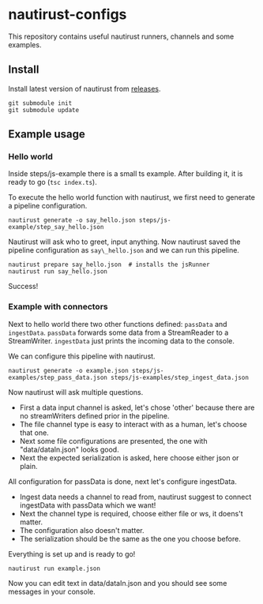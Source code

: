 # nautirust-configs

This repository contains useful nautirust runners, channels and some examples.

## Install

Install latest version of nautirust from [releases](https://github.com/ajuvercr/nautirust/releases/).
```
git submodule init
git submodule update
```

## Example usage

### Hello world

Inside steps/js-example there is a small ts example. After building it, it is ready to go (`tsc index.ts`).

To execute the hello world function with nautirust, we first need to generate a pipeline configuration.
```
nautirust generate -o say_hello.json steps/js-example/step_say_hello.json
```
Nautirust will ask who to greet, input anything.
Now nautirust saved the pipeline configuration as `say\_hello.json` and we can run this pipeline.
```
nautirust prepare say_hello.json  # installs the jsRunner
nautirust run say_hello.json
```
Success!


### Example with connectors 

Next to hello world there two other functions defined: `passData` and `ingestData`. `passData` forwards some data from a StreamReader to a StreamWriter.
`ingestData` just prints the incoming data to the console.

We can configure this pipeline with nautirust.
```
nautirust generate -o example.json steps/js-examples/step_pass_data.json steps/js-examples/step_ingest_data.json
```
Now nautirust will ask multiple questions.
- First a data input channel is asked, let's chose 'other' because there are no streamWriters defined prior in the pipeline.
- The file channel type is easy to interact with as a human, let's choose that one.
- Next some file configurations are presented, the one with "data/dataIn.json" looks good.
- Next the expected serialization is asked, here choose either json or plain.

All configuration for passData is done, next let's configure ingestData.
- Ingest data needs a channel to read from, nautirust suggest to connect ingestData with passData which we want!
- Next the channel type is required, choose either file or ws, it doens't matter.
- The configuration also doesn't matter.
- The serialization should be the same as the one you choose before.

Everything is set up and is ready to go!

```
nautirust run example.json
```

Now you can edit text in data/dataIn.json and you should see some messages in your console.


